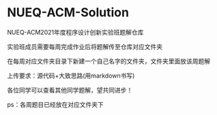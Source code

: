 # NUEQ-ACM-Solution
NUEQ-ACM2021年度程序设计创新实验班题解仓库

实验班成员需要每周完成作业后将题解传至仓库对应文件夹

在每周对应文件夹目录下新建一个自己名字的文件夹，文件夹里面放该周题解

上传要求：源代码+大致思路(用markdown书写)

各位同学可以查看其他同学题解，望共同进步！

ps：各周题目已经放在对应文件夹下
